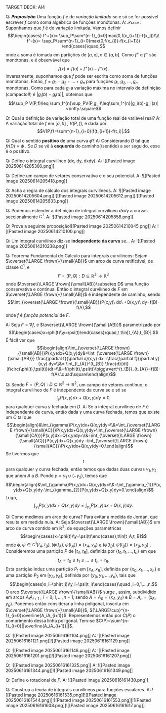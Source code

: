 TARGET DECK: AI4

Q: ***Proposição*** Uma função $f$ é de *variação limitada* se e só se for possível escrever $f$ como soma algébrica de funções monótonas.
A: $\mathcal{Prova}$ :  Suponhamos que $f$ é de variação limitada. Vamos definir$$\begin{cases}
	f^+(x)= \sup_P\sum^{n-1}_{i=0}max(0,f(x_{i+1})-f(x_i))\\\\
	f^-(x)= \sup_P\sum^{n-1}_{i=0}max(0,f(x_{i})-f(x_{i+1}))
	\end{cases}\quad,$$ onde a soma é tomada em partições de $[a,x], x\in(a,b]$.
	 Como $f^+$ e $f^-$ são monótonas, e é observável que$$f(x)=f(a)+f^+(x)-f^-(x).$$
	 Inversamente, suponhamos que $f$ pode ser escrita como soma de funções monótonas. Então, $f=g_1+g_2+...+g_n$ para funções $g_1,g_2,...,g_n$ monótonas.
	 Como para cada $g_i$ a variação máxima no intervalo de definição (compacto!!) é $|g_i(b)-g_i(a)|$, obtemos que $$\sup_P V(P,f)\leq \sum_1^{n}\sup_PV(P,g_i)\leq\sum_1^{n}|g_i(b)-g_i(a)|<\infty.\square$$
<!--ID: 1749929359522-->






Q: Qual a definição de variação total de uma função real de variável real?
A: A variação total de $f$ em $[a,b]$ , $V(P,f)$, é dada por$$V(P,f)=\sum^{n-1}_{i=0}|f(t_{i+1})-f(t_i)|.$$
<!--ID: 1750027498961-->


Q: Qual o sentido **positivo** de uma curva $\phi$?
A: Considerando $D$ tal que $fr(D)=\phi$ . Se $D$ se vê à **esquerda** do caminho(/sentido) a ser seguido, esse é o positivo.
<!--ID: 1749930377686-->


Q: Define o integral curvilíneo (dx, dy, dxdy).
A: ![[Pasted image 20250614205300.png]]
<!--ID: 1749930778537-->

Q: Define um campo de vetores conservativo e o seu potencial.
A: ![[Pasted image 20250614205418.png]]
<!--ID: 1749930861962-->


Q: Acha a regra de cálculo dos integrais curvilíneos.
A: ![[Pasted image 20250614205604.png]]![[Pasted image 20250614205612.png]]![[Pasted image 20250614205633.png]]
<!--ID: 1749931011389-->

Q: Podemos estender a definição de integral curvilíneo $dxdy$ a curvas seccionalmente $C^1$.
A: ![[Pasted image 20250614205858.png]]
<!--ID: 1749931363616-->


Q: Prove a seguinte proposição![[Pasted image 20250614210045.png]]
A: ![[Pasted image 20250614210100.png]]
<!--ID: 1749931363639-->


Q: Um integral curvilíneo diz-se **independente da curva** se...
A: ![[Pasted image 20250614210238.png]]
<!--ID: 1749931376307-->

Q: Teorema Fundamental do Cálculo para integrais curvilíneos: Sejam $\overset{\LARGE \frown}{\small{AB}}$ um arco de curva retificável, de classe $C^1$, e $$F=(P,Q):D\subseteq\mathbb{R^2}\rightarrow\mathbb{R^2}$$onde $\overset{\LARGE \frown}{\small{AB}}\subseteq D$ uma função conservativa e contínua. Então o integral curvilíneo de $F$ em $\overset{\LARGE \frown}{\small{AB}}$ é independente de caminho, sendo $$\int_{\overset{\LARGE \frown}{\small{AB}}}P(x,y)\ dx\ +Q(x,y)\ dy=f(B)-f(A),$$onde $f$ é *função potencial* de $F$.

A: Seja $F=\nabla f$, e $\overset{\LARGE \frown}{\small{AB}}$ parametrizado por $$\begin{cases}x=\phi(t)\\y=\psi(t)\end{cases}\quad,\ t\in[t_{A},t_{B}].$$ É fácil ver que $$\begin{align}\int_{\overset{\LARGE \frown}{\small{AB}}}P(x,y)dx+Q(x,y)dy&=\int_{\overset{\LARGE \frown}{\small{AB}}} \frac{\partial f}{\partial x}(x,y) dx +\frac{\partial f}{\partial y}(x,y) dy=\\&= \int_{t_{A}}^{t_{B}} \frac{d}{dt}(f\circ(\phi(t),\psi(t)))dt=\\&=f(\phi(t),\psi(t))\bigg\rvert^{t_{B}}_{t_{A}}=f(B)-f(A).\quad\square\end{align}$$
<!--ID: 1750027068618-->


Q: Sendo $F=(P,Q):D\subseteq \mathbb{R}^2\rightarrow \mathbb{R}^2,$ um campo de vetores contínuo, o integral curvilíneo de $F$ é independente da curva se e só se$$\int_{\gamma}P(x,y)dx+Q(x,y)dy=0,$$para qualquer curva $\gamma$ fechada em $D$.
A: Se o integral curvilíneo de $F$ é independente de curva, então dada $\gamma$ uma curva fechada, temos que existe um $C$ tal que $$\begin{align}&\int_{\gamma}P(x,y)dx+Q(x,y)dy=\\&=\int_{\overset{\LARGE \frown}{\small{AC}}}P(x,y)dx+Q(x,y)dy+\int_{\overset{\LARGE \frown}{\small{CA}}}P(x,y)dx+Q(x,y)dy=\\&=\int_{\overset{\LARGE \frown}{\small{AC}}}P(x,y)dx+Q(x,y)dy -\int_{\overset{\LARGE \frown}{\small{AC}}}P(x,y)dx+Q(x,y)dy=0.\end{align}$$Se tivermos que $$t$$para qualquer $\gamma$ curva fechada, então temos que dadas duas curvas $\gamma_{1},\gamma_{2}$ que unem $A$ a $B$. Pondo $\gamma=\gamma_{1}\cup(-\gamma_{2})$, temos que  $$\begin{align}&\int_{\gamma}P(x,y)dx+Q(x,y)dy=\\&=\int_{\gamma_{1}}P(x,y)dx+Q(x,y)dy-\int_{\gamma_{2}}P(x,y)dx+Q(x,y)dy=0.\end{align}$$ Logo, $$\int_{\gamma_{1}}P(x,y)dx+Q(x,y)dy=\int_{\gamma_{2}}P(x,y)dx+Q(x,y)dy.$$
<!--ID: 1750027052713-->





Q: Como medimos um arco de curva? Para evitar a medida de Jordan, que resulta em medida nula.
A:  Seja $\overset{\LARGE \frown}{\small{AB}}$ um arco de curva contido em $\mathbb{R}^2$, de equações paramétricas$$\begin{cases}x=\phi(t)\\y=\psi(t)\end{cases},t\in[t_A,t_B]$$onde $\phi, \psi\in C^1[t_A,t_B],(\phi(t_A),\psi(t_A))=(x_A,y_A)$ e $(\phi(t_B),\psi(t_B))=(x_B,y_B)$ . Consideremos uma partição $P$ de $[t_A,t_B]$, definida por $\{t_0,t_1,...,t_n\}$ em que$$t_A=t_0\leq t_1\leq ...\leq t_n=t_B.$$Esta partição induz uma partição $P_1$ em $[x_A,x_B]$, definida por $\{x_0,x_1,...,x_n\}$ e uma partição $P_2$ em  $[y_A,y_B]$, definida por $\{y_0,y_1,...,y_n\}$, tais que$$\begin{cases}x_i=\phi(t_i)\\y_i=\psi(t_i)\end{cases}\quad ,i=0,1,...,n.$$O arco $\overset{\LARGE \frown}{\small{AB}}$ surge , assim, subdividido em arcos $A_iA_{i+1}$ , $i=0,1,...,n-1$, sendo $A=A_0=(x_A,y_A)$ e $B=A_n=(x_B,y_B)$.  Podemos então considerar a linha poligonal, inscrita em $\overset{\LARGE \frown}{\small{AB}}$, ${\LARGE\cup}^{n-1}_{i=0}\overline{A_iA_{i+1}}$. Representemos então por $C(P)$ o comprimento dessa linha poligonal. Tem-se $C(P)=\sum^{n-1}_{i=0}||\overline{A_iA_{i+1}}||$.
<!--ID: 1750028076431-->


Q: ![[Pasted image 20250616161104.png]]
A: ![[Pasted image 20250616161121.png]]![[Pasted image 20250616161129.png]]
<!--ID: 1750087732901-->



Q: ![[Pasted image 20250616161148.png]]
A: ![[Pasted image 20250616161201.png]]![[Pasted image 20250616161207.png]]
<!--ID: 1750087732956-->


Q: ![[Pasted image 20250616161325.png]]
A: ![[Pasted image 20250616161344.png]]![[Pasted image 20250616161349.png]]
<!--ID: 1750087733001-->


Q: Define o rotacional de $F$.
A: ![[Pasted image 20250616161430.png]]
<!--ID: 1750087733030-->


Q: Construa a teoria de integrais curvilíneos para funções escalares.
A: ![[Pasted image 20250616161535.png]]![[Pasted image 20250616161544.png]]![[Pasted image 20250616161553.png]]![[Pasted image 20250616161608.png]]![[Pasted image 20250616161617.png]]
<!--ID: 1750087733068-->


